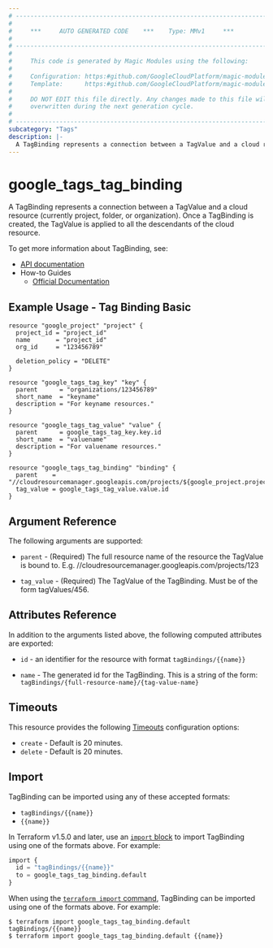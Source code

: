 ```yaml
---
# ----------------------------------------------------------------------------
#
#     ***     AUTO GENERATED CODE    ***    Type: MMv1     ***
#
# ----------------------------------------------------------------------------
#
#     This code is generated by Magic Modules using the following:
#
#     Configuration: https:#github.com/GoogleCloudPlatform/magic-modules/tree/main/mmv1/products/tags/TagBinding.yaml
#     Template:      https:#github.com/GoogleCloudPlatform/magic-modules/tree/main/mmv1/templates/terraform/resource.html.markdown.tmpl
#
#     DO NOT EDIT this file directly. Any changes made to this file will be
#     overwritten during the next generation cycle.
#
# ----------------------------------------------------------------------------
subcategory: "Tags"
description: |-
  A TagBinding represents a connection between a TagValue and a cloud resource (currently project, folder, or organization).
---
```


# google_tags_tag_binding

A TagBinding represents a connection between a TagValue and a cloud resource (currently project, folder, or organization). Once a TagBinding is created, the TagValue is applied to all the descendants of the cloud resource.


To get more information about TagBinding, see:

* [API documentation](https://cloud.google.com/resource-manager/reference/rest/v3/tagBindings)
* How-to Guides
    * [Official Documentation](https://cloud.google.com/resource-manager/docs/tags/tags-creating-and-managing)

## Example Usage - Tag Binding Basic


```hcl
resource "google_project" "project" {
  project_id = "project_id"
  name       = "project_id"
  org_id     = "123456789"

  deletion_policy = "DELETE"
}

resource "google_tags_tag_key" "key" {
  parent      = "organizations/123456789"
  short_name  = "keyname"
  description = "For keyname resources."
}

resource "google_tags_tag_value" "value" {
  parent      = google_tags_tag_key.key.id
  short_name  = "valuename"
  description = "For valuename resources."
}

resource "google_tags_tag_binding" "binding" {
  parent    = "//cloudresourcemanager.googleapis.com/projects/${google_project.project.number}"
  tag_value = google_tags_tag_value.value.id
}
```

## Argument Reference

The following arguments are supported:


* `parent` -
  (Required)
  The full resource name of the resource the TagValue is bound to. E.g. //cloudresourcemanager.googleapis.com/projects/123

* `tag_value` -
  (Required)
  The TagValue of the TagBinding. Must be of the form tagValues/456.




## Attributes Reference

In addition to the arguments listed above, the following computed attributes are exported:

* `id` - an identifier for the resource with format `tagBindings/{{name}}`

* `name` -
  The generated id for the TagBinding. This is a string of the form: `tagBindings/{full-resource-name}/{tag-value-name}`


## Timeouts

This resource provides the following
[Timeouts](https://developer.hashicorp.com/terraform/plugin/sdkv2/resources/retries-and-customizable-timeouts) configuration options:

- `create` - Default is 20 minutes.
- `delete` - Default is 20 minutes.

## Import


TagBinding can be imported using any of these accepted formats:

* `tagBindings/{{name}}`
* `{{name}}`


In Terraform v1.5.0 and later, use an [`import` block](https://developer.hashicorp.com/terraform/language/import) to import TagBinding using one of the formats above. For example:

```tf
import {
  id = "tagBindings/{{name}}"
  to = google_tags_tag_binding.default
}
```

When using the [`terraform import` command](https://developer.hashicorp.com/terraform/cli/commands/import), TagBinding can be imported using one of the formats above. For example:

```
$ terraform import google_tags_tag_binding.default tagBindings/{{name}}
$ terraform import google_tags_tag_binding.default {{name}}
```
